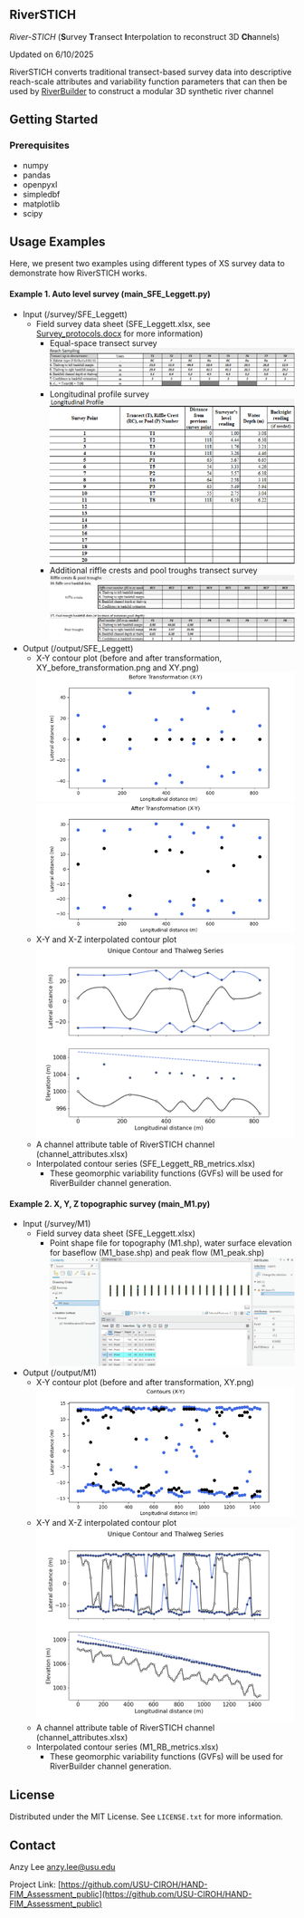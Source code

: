 ## RiverSTICH

_River-STICH_ (**S**urvey **T**ransect **I**nterpolation to reconstruct 3D **Ch**annels)

Updated on 6/10/2025

RiverSTICH converts traditional transect-based survey data into descriptive reach-scale attributes and variability function parameters that can then be used by [RiverBuilder](https://github.com/Pasternack-Lab/RiverBuilder) to construct a modular 3D synthetic river channel 


<!-- GETTING STARTED -->
## Getting Started

### Prerequisites

* numpy
* pandas
* openpyxl
* simpledbf
* matplotlib
* scipy

<!-- USAGE EXAMPLES -->
## Usage Examples

Here, we present two examples using different types of XS survey data to demonstrate how RiverSTICH works.

#### Example 1. Auto level survey (main_SFE_Leggett.py)

- Input (/survey/SFE_Leggett)
    - Field survey data sheet (SFE_Leggett.xlsx, see [Survey_protocols.docx](/survey/SFE_Leggett/Survey_protocols.docx) for more information)
        - Equal-space transect survey
![Figure 1.](/survey/SFE_Leggett/survey1.png)
        - Longitudinal profile survey
![Figure 2.](/survey/SFE_Leggett/survey2.png)
        - Additional riffle crests and pool troughs transect survey
![Figure 3.](/survey/SFE_Leggett/survey3.png)
- Output (/output/SFE_Leggett)
    - X-Y contour plot (before and after transformation, XY_before_transformation.png and XY.png)
![Figure 4. X-Y contour plot, before transformation](/output/SFE_Leggett/XY_before_transformation.png) 
![Figure 5. X-Y contour plot, after transformation](/output/SFE_Leggett/XY.png)
    - X-Y and X-Z interpolated contour plot 
![Figure 6. X-Y and X-Z interpolated contour plot](/output/SFE_Leggett/XYZ_contours.png)
    - A channel attribute table of RiverSTICH channel (channel_attributes.xlsx)
    - Interpolated contour series (SFE_Leggett_RB_metrics.xlsx)
        - These geomorphic variability functions (GVFs) will be used for RiverBuilder channel generation.

#### Example 2. X, Y, Z topographic survey (main_M1.py)

- Input (/survey/M1)
    - Field survey data sheet (SFE_Leggett.xlsx)
        - Point shape file for topography (M1.shp), water surface elevation for baseflow (M1_base.shp) and peak flow (M1_peak.shp)
![Figure 11.](/survey/M1/M1.png)
- Output (/output/M1)
    - X-Y contour plot (before and after transformation, XY.png)
![Figure 12. X-Y contour plot](/output/M1/XY.png)
    - X-Y and X-Z interpolated contour plot 
![Figure 13. X-Y and X-Z interpolated contour plot](/output/M1/XYZ_contours.png)
    - A channel attribute table of RiverSTICH channel (channel_attributes.xlsx)
    - Interpolated contour series (M1_RB_metrics.xlsx)
        - These geomorphic variability functions (GVFs) will be used for RiverBuilder channel generation.
<!---
<p align="center" width="100%">
<img width="50%" src="/SFE_Leggett_hand_param_calc/HAND_BM/SRCs_extended.png" alt="output3">
</p>
-->


<!-- LICENSE -->
## License

Distributed under the MIT License. See `LICENSE.txt` for more information.



<!-- CONTACT -->
## Contact

Anzy Lee anzy.lee@usu.edu

Project Link: [https://github.com/USU-CIROH/HAND-FIM_Assessment_public](https://github.com/USU-CIROH/HAND-FIM_Assessment_public)


<!-- ACKNOWLEDGMENTS 
## Acknowledgments


<p align="right">(<a href="#readme-top">back to top</a>)</p>

